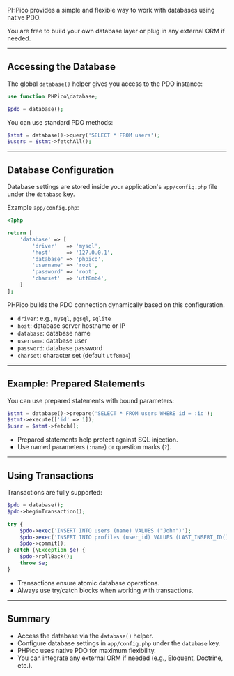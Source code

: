 PHPico provides a simple and flexible way to work with databases using native PDO.

You are free to build your own database layer or plug in any external ORM if needed.

---

## Accessing the Database

The global `database()` helper gives you access to the PDO instance:

```php
use function PHPico\database;

$pdo = database();
```

You can use standard PDO methods:

```php
$stmt = database()->query('SELECT * FROM users');
$users = $stmt->fetchAll();
```

---

## Database Configuration

Database settings are stored inside your application's `app/config.php` file under the `database` key.

Example `app/config.php`:

```php
<?php

return [
    'database' => [
        'driver'   => 'mysql',
        'host'     => '127.0.0.1',
        'database' => 'phpico',
        'username' => 'root',
        'password' => 'root',
        'charset'  => 'utf8mb4',
    ]
];
```

PHPico builds the PDO connection dynamically based on this configuration.

- `driver`: e.g., `mysql`, `pgsql`, `sqlite`
- `host`: database server hostname or IP
- `database`: database name
- `username`: database user
- `password`: database password
- `charset`: character set (default `utf8mb4`)

---

## Example: Prepared Statements

You can use prepared statements with bound parameters:

```php
$stmt = database()->prepare('SELECT * FROM users WHERE id = :id');
$stmt->execute(['id' => 1]);
$user = $stmt->fetch();
```

- Prepared statements help protect against SQL injection.
- Use named parameters (`:name`) or question marks (`?`).

---

## Using Transactions

Transactions are fully supported:

```php
$pdo = database();
$pdo->beginTransaction();

try {
    $pdo->exec('INSERT INTO users (name) VALUES ("John")');
    $pdo->exec('INSERT INTO profiles (user_id) VALUES (LAST_INSERT_ID())');
    $pdo->commit();
} catch (\Exception $e) {
    $pdo->rollBack();
    throw $e;
}
```

- Transactions ensure atomic database operations.
- Always use try/catch blocks when working with transactions.

---

## Summary

- Access the database via the `database()` helper.
- Configure database settings in `app/config.php` under the `database` key.
- PHPico uses native PDO for maximum flexibility.
- You can integrate any external ORM if needed (e.g., Eloquent, Doctrine, etc.).